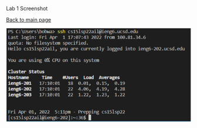 Lab 1 Screenshot

[Back to main page](https://frndlydragon.github.io/cse15l-lab-reports/)

![Screenshot1](lab1_screenshot1.png)